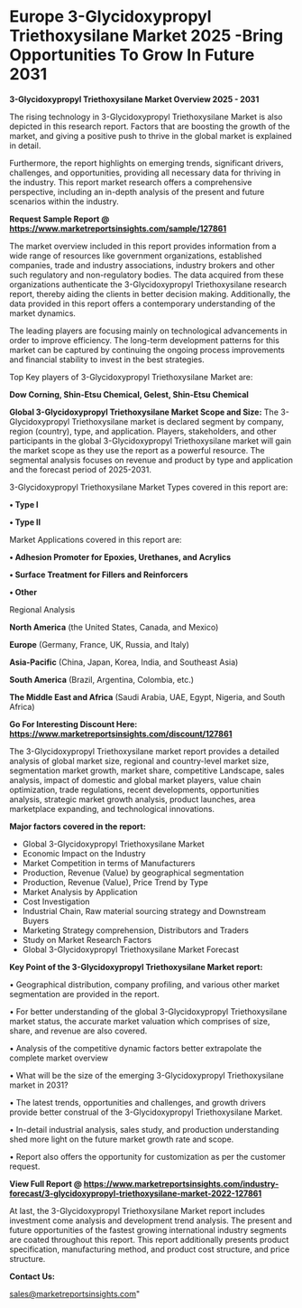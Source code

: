  # Europe 3-Glycidoxypropyl Triethoxysilane Market 2025 -Bring Opportunities To Grow In Future 2031

<Strong> 3-Glycidoxypropyl Triethoxysilane Market Overview 2025 - 2031</strong>

The rising technology in 3-Glycidoxypropyl Triethoxysilane Market is also depicted in this research report. Factors that are boosting the growth of the market, and giving a positive push to thrive in the global market is explained in detail.

Furthermore, the report highlights on emerging trends, significant drivers, challenges, and opportunities, providing all necessary data for thriving in the industry. This report market research offers a comprehensive perspective, including an in-depth analysis of the present and future scenarios within the industry.

<strong>Request Sample Report @ <a href=https://www.marketreportsinsights.com/sample/127861>https://www.marketreportsinsights.com/sample/127861</a></strong>

The market overview included in this report provides information from a wide range of resources like government organizations, established companies, trade and industry associations, industry brokers and other such regulatory and non-regulatory bodies. The data acquired from these organizations authenticate the 3-Glycidoxypropyl Triethoxysilane research report, thereby aiding the clients in better decision making. Additionally, the data provided in this report offers a contemporary understanding of the market dynamics.

The leading players are focusing mainly on technological advancements in order to improve efficiency. The long-term development patterns for this market can be captured by continuing the ongoing process improvements and financial stability to invest in the best strategies.

Top Key players of 3-Glycidoxypropyl Triethoxysilane Market are:

<strong>Dow Corning, Shin-Etsu Chemical, Gelest, Shin-Etsu Chemical</strong>

<strong><b>Global 3-Glycidoxypropyl Triethoxysilane Market Scope and Size:</b></strong>
The 3-Glycidoxypropyl Triethoxysilane market is declared segment by company, region (country), type, and application. Players, stakeholders, and other participants in the global 3-Glycidoxypropyl Triethoxysilane market will gain the market scope as they use the report as a powerful resource. The segmental analysis focuses on revenue and product by type and application and the forecast period of 2025-2031.

3-Glycidoxypropyl Triethoxysilane Market Types covered in this report are:

<strong>• Type I

• Type II</strong>

Market Applications covered in this report are:

<strong>• Adhesion Promoter for Epoxies, Urethanes, and Acrylics

• Surface Treatment for Fillers and Reinforcers

• Other</strong> 

Regional Analysis

<strong>North America</strong> (the United States, Canada, and Mexico)

<strong>Europe</strong> (Germany, France, UK, Russia, and Italy)

<strong>Asia-Pacific</strong> (China, Japan, Korea, India, and Southeast Asia)

<strong>South America</strong> (Brazil, Argentina, Colombia, etc.)

<strong>The Middle East and Africa</strong> (Saudi Arabia, UAE, Egypt, Nigeria, and South Africa)

<strong>Go For Interesting Discount Here: <a href=https://www.marketreportsinsights.com/discount/127861>https://www.marketreportsinsights.com/discount/127861</a></strong>

The 3-Glycidoxypropyl Triethoxysilane market report provides a detailed analysis of global market size, regional and country-level market size, segmentation market growth, market share, competitive Landscape, sales analysis, impact of domestic and global market players, value chain optimization, trade regulations, recent developments, opportunities analysis, strategic market growth analysis, product launches, area marketplace expanding, and technological innovations.

<strong><b>Major factors covered in the report:</b></strong>
<ul>
  <li>Global 3-Glycidoxypropyl Triethoxysilane Market </li>
  <li>Economic Impact on the Industry</li>
  <li>Market Competition in terms of Manufacturers</li>
  <li>Production, Revenue (Value) by geographical segmentation</li>
  <li>Production, Revenue (Value), Price Trend by Type</li>
  <li>Market Analysis by Application</li>
  <li>Cost Investigation</li>
  <li>Industrial Chain, Raw material sourcing strategy and Downstream Buyers</li>
  <li>Marketing Strategy comprehension, Distributors and Traders</li>
  <li>Study on Market Research Factors</li>
  <li>Global 3-Glycidoxypropyl Triethoxysilane Market Forecast</li>
</ul>

<strong><b>Key Point of the 3-Glycidoxypropyl Triethoxysilane Market report:</b></strong>

• Geographical distribution, company profiling, and various other market segmentation are provided in the report.

• For better understanding of the global 3-Glycidoxypropyl Triethoxysilane market status, the accurate market valuation which comprises of size, share, and revenue are also covered.

• Analysis of the competitive dynamic factors better extrapolate the complete market overview

• What will be the size of the emerging 3-Glycidoxypropyl Triethoxysilane market in 2031?

• The latest trends, opportunities and challenges, and growth drivers provide better construal of the 3-Glycidoxypropyl Triethoxysilane Market.

• In-detail industrial analysis, sales study, and production understanding shed more light on the future market growth rate and scope.

• Report also offers the opportunity for customization as per the customer request.

<strong><b>View Full Report @ <a href=https://www.marketreportsinsights.com/industry-forecast/3-glycidoxypropyl-triethoxysilane-market-2022-127861>https://www.marketreportsinsights.com/industry-forecast/3-glycidoxypropyl-triethoxysilane-market-2022-127861</a></b></strong>


At last, the 3-Glycidoxypropyl Triethoxysilane Market report includes investment come analysis and development trend analysis. The present and future opportunities of the fastest growing international industry segments are coated throughout this report. This report additionally presents product specification, manufacturing method, and product cost structure, and price structure.

<strong>Contact Us:</strong>

sales@marketreportsinsights.com"
